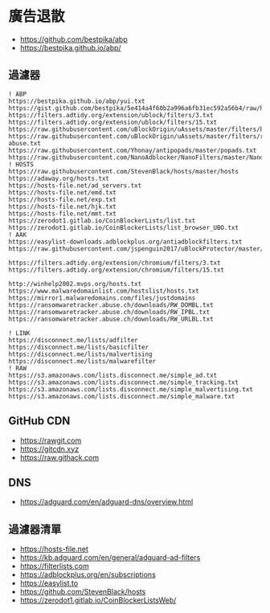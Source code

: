 # 廣告退散

- <https://github.com/bestpika/abp>
- <https://bestpika.github.io/abp/>

## 過濾器

```list
! ABP
https://bestpika.github.io/abp/yui.txt
https://gist.github.com/bestpika/5e414a4f60b2a996a6fb31ec592a56b4/raw/hide.txt
https://filters.adtidy.org/extension/ublock/filters/3.txt
https://filters.adtidy.org/extension/ublock/filters/15.txt
https://raw.githubusercontent.com/uBlockOrigin/uAssets/master/filters/badware.txt
https://raw.githubusercontent.com/uBlockOrigin/uAssets/master/filters/resource-abuse.txt
https://raw.githubusercontent.com/Yhonay/antipopads/master/popads.txt
https://raw.githubusercontent.com/NanoAdblocker/NanoFilters/master/NanoFilters/NanoTimer.txt
! HOSTS
https://raw.githubusercontent.com/StevenBlack/hosts/master/hosts
https://adaway.org/hosts.txt
https://hosts-file.net/ad_servers.txt
https://hosts-file.net/emd.txt
https://hosts-file.net/exp.txt
https://hosts-file.net/hjk.txt
https://hosts-file.net/mmt.txt
https://zerodot1.gitlab.io/CoinBlockerLists/list.txt
https://zerodot1.gitlab.io/CoinBlockerLists/list_browser_UBO.txt
! AAK
https://easylist-downloads.adblockplus.org/antiadblockfilters.txt
https://raw.githubusercontent.com/jspenguin2017/uBlockProtector/master/uBlockProtectorList.txt
```

```list
https://filters.adtidy.org/extension/chromium/filters/3.txt
https://filters.adtidy.org/extension/chromium/filters/15.txt
```

```list
http://winhelp2002.mvps.org/hosts.txt
https://www.malwaredomainlist.com/hostslist/hosts.txt
https://mirror1.malwaredomains.com/files/justdomains
https://ransomwaretracker.abuse.ch/downloads/RW_DOMBL.txt
https://ransomwaretracker.abuse.ch/downloads/RW_IPBL.txt
https://ransomwaretracker.abuse.ch/downloads/RW_URLBL.txt
```

```list
! LINK
https://disconnect.me/lists/adfilter
https://disconnect.me/lists/basicfilter
https://disconnect.me/lists/malvertising
https://disconnect.me/lists/malwarefilter
! RAW
https://s3.amazonaws.com/lists.disconnect.me/simple_ad.txt
https://s3.amazonaws.com/lists.disconnect.me/simple_tracking.txt
https://s3.amazonaws.com/lists.disconnect.me/simple_malvertising.txt
https://s3.amazonaws.com/lists.disconnect.me/simple_malware.txt
```

## GitHub CDN

- <https://rawgit.com>
- <https://gitcdn.xyz>
- <https://raw.githack.com>

## DNS

- <https://adguard.com/en/adguard-dns/overview.html>

## 過濾器清單

- <https://hosts-file.net>
- <https://kb.adguard.com/en/general/adguard-ad-filters>
- <https://filterlists.com>
- <https://adblockplus.org/en/subscriptions>
- <https://easylist.to>
- <https://github.com/StevenBlack/hosts>
- <https://zerodot1.gitlab.io/CoinBlockerListsWeb/>
